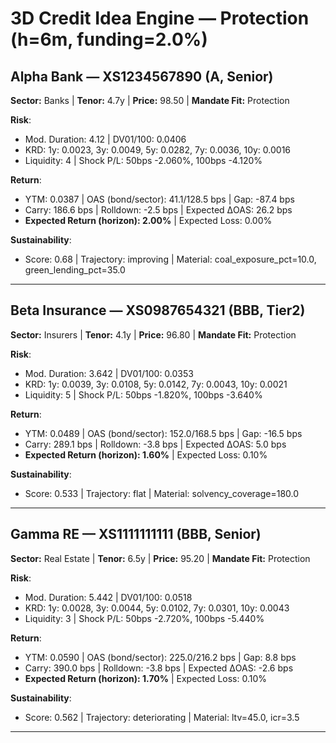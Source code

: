 # 3D Credit Idea Engine — Protection (h=6m, funding=2.0%)

## Alpha Bank — XS1234567890 (A, Senior)
**Sector:** Banks | **Tenor:** 4.7y | **Price:** 98.50 | **Mandate Fit:** Protection

**Risk**: 
- Mod. Duration: 4.12 | DV01/100: 0.0406
- KRD: 1y: 0.0023, 3y: 0.0049, 5y: 0.0282, 7y: 0.0036, 10y: 0.0016
- Liquidity: 4 | Shock P/L: 50bps -2.060%, 100bps -4.120%

**Return**:
- YTM: 0.0387 | OAS (bond/sector): 41.1/128.5 bps | Gap: -87.4 bps
- Carry: 186.6 bps | Rolldown: -2.5 bps | Expected ΔOAS: 26.2 bps
- **Expected Return (horizon): 2.00%** | Expected Loss: 0.00%

**Sustainability**:
- Score: 0.68 | Trajectory: improving | Material: coal_exposure_pct=10.0, green_lending_pct=35.0

---
## Beta Insurance — XS0987654321 (BBB, Tier2)
**Sector:** Insurers | **Tenor:** 4.1y | **Price:** 96.80 | **Mandate Fit:** Protection

**Risk**: 
- Mod. Duration: 3.642 | DV01/100: 0.0353
- KRD: 1y: 0.0039, 3y: 0.0108, 5y: 0.0142, 7y: 0.0043, 10y: 0.0021
- Liquidity: 5 | Shock P/L: 50bps -1.820%, 100bps -3.640%

**Return**:
- YTM: 0.0489 | OAS (bond/sector): 152.0/168.5 bps | Gap: -16.5 bps
- Carry: 289.1 bps | Rolldown: -3.8 bps | Expected ΔOAS: 5.0 bps
- **Expected Return (horizon): 1.60%** | Expected Loss: 0.10%

**Sustainability**:
- Score: 0.533 | Trajectory: flat | Material: solvency_coverage=180.0

---
## Gamma RE — XS1111111111 (BBB, Senior)
**Sector:** Real Estate | **Tenor:** 6.5y | **Price:** 95.20 | **Mandate Fit:** Protection

**Risk**: 
- Mod. Duration: 5.442 | DV01/100: 0.0518
- KRD: 1y: 0.0028, 3y: 0.0044, 5y: 0.0102, 7y: 0.0301, 10y: 0.0043
- Liquidity: 3 | Shock P/L: 50bps -2.720%, 100bps -5.440%

**Return**:
- YTM: 0.0590 | OAS (bond/sector): 225.0/216.2 bps | Gap: 8.8 bps
- Carry: 390.0 bps | Rolldown: -3.8 bps | Expected ΔOAS: -2.6 bps
- **Expected Return (horizon): 1.70%** | Expected Loss: 0.10%

**Sustainability**:
- Score: 0.562 | Trajectory: deteriorating | Material: ltv=45.0, icr=3.5

---
